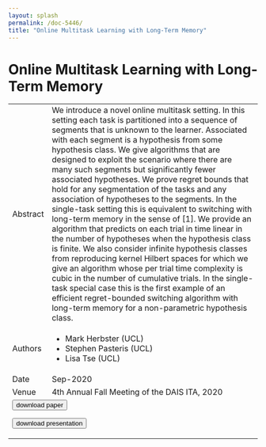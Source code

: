```yaml
---
layout: splash
permalink: /doc-5446/
title: "Online Multitask Learning with Long-Term Memory"
---
```


# Online Multitask Learning with Long-Term Memory

<table>
    <tbody>
    <tr>
        <td>Abstract</td>
        <td>We introduce a novel online multitask setting. In this setting each task is partitioned into a sequence of segments that is unknown to the learner. Associated with each segment is a hypothesis from some hypothesis class. We give algorithms that are designed to exploit the scenario where there are many such segments but significantly fewer associated hypotheses. We prove regret bounds that hold for any segmentation of the tasks and any association of hypotheses to the segments. In the single-task setting this is equivalent to switching with long-term memory in the sense of [1]. We provide an algorithm that predicts on each trial in time linear in the number of hypotheses when the hypothesis class is finite. We also consider infinite hypothesis classes from reproducing kernel Hilbert spaces for which we give an algorithm whose per trial time complexity is cubic in the number of cumulative trials. In the single-task special case this is the first example of an efficient regret-bounded switching algorithm with long-term memory for a non-parametric hypothesis class.</td>
    </tr>
    <tr>
        <td>Authors</td>
        <td>
            <ul>
                <li>Mark Herbster (UCL)</li>
                <li>Stephen Pasteris (UCL)</li>
                <li>Lisa Tse (UCL)</li>
            </ul>
        </td>
    </tr>
    <tr>
        <td>Date</td>
        <td>Sep-2020</td>
    </tr>
    <tr>
        <td>Venue</td>
        <td>4th Annual Fall Meeting of the DAIS ITA, 2020</td>
    </tr>
        <tr>
            <td colspan="2">
                <form method="get" action="https://ibm.box.com/v/doc-5446-paper">
                    <button type="submit">download paper</button>
                </form>
                <form method="get" action="https://ibm.box.com/v/doc-5446-slides">
                    <button type="submit">download presentation</button>
                </form>
            </td>
        </tr>
    </tbody>
</table>
